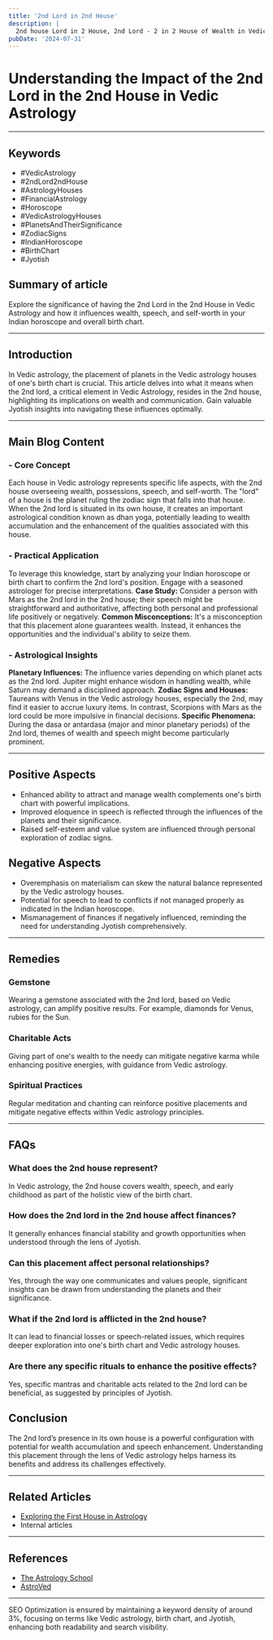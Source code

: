 ```yaml
---
title: '2nd Lord in 2nd House'
description: |
  2nd house Lord in 2 House, 2nd Lord - 2 in 2 House of Wealth in Vedic astrology
pubDate: '2024-07-31'
---
```


# Understanding the Impact of the 2nd Lord in the 2nd House in Vedic Astrology

---

## Keywords 
- #VedicAstrology
- #2ndLord2ndHouse
- #AstrologyHouses
- #FinancialAstrology
- #Horoscope
- #VedicAstrologyHouses
- #PlanetsAndTheirSignificance
- #ZodiacSigns
- #IndianHoroscope
- #BirthChart
- #Jyotish

## Summary of article
Explore the significance of having the 2nd Lord in the 2nd House in Vedic Astrology and how it influences wealth, speech, and self-worth in your Indian horoscope and overall birth chart.

---

## Introduction
In Vedic astrology, the placement of planets in the Vedic astrology houses of one's birth chart is crucial. This article delves into what it means when the 2nd lord, a critical element in Vedic Astrology, resides in the 2nd house, highlighting its implications on wealth and communication. Gain valuable Jyotish insights into navigating these influences optimally.

---

## Main Blog Content

### - Core Concept
Each house in Vedic astrology represents specific life aspects, with the 2nd house overseeing wealth, possessions, speech, and self-worth. The "lord" of a house is the planet ruling the zodiac sign that falls into that house. When the 2nd lord is situated in its own house, it creates an important astrological condition known as dhan yoga, potentially leading to wealth accumulation and the enhancement of the qualities associated with this house.

### - Practical Application
To leverage this knowledge, start by analyzing your Indian horoscope or birth chart to confirm the 2nd lord's position. Engage with a seasoned astrologer for precise interpretations.
**Case Study:** Consider a person with Mars as the 2nd lord in the 2nd house; their speech might be straightforward and authoritative, affecting both personal and professional life positively or negatively.
**Common Misconceptions:** It's a misconception that this placement alone guarantees wealth. Instead, it enhances the opportunities and the individual's ability to seize them.

### - Astrological Insights
**Planetary Influences:** The influence varies depending on which planet acts as the 2nd lord. Jupiter might enhance wisdom in handling wealth, while Saturn may demand a disciplined approach.
**Zodiac Signs and Houses:** Taureans with Venus in the Vedic astrology houses, especially the 2nd, may find it easier to accrue luxury items. In contrast, Scorpions with Mars as the lord could be more impulsive in financial decisions.
**Specific Phenomena:** During the dasa or antardasa (major and minor planetary periods) of the 2nd lord, themes of wealth and speech might become particularly prominent.

---

## Positive Aspects
- Enhanced ability to attract and manage wealth complements one's birth chart with powerful implications.
- Improved eloquence in speech is reflected through the influences of the planets and their significance.
- Raised self-esteem and value system are influenced through personal exploration of zodiac signs.

## Negative Aspects
- Overemphasis on materialism can skew the natural balance represented by the Vedic astrology houses.
- Potential for speech to lead to conflicts if not managed properly as indicated in the Indian horoscope.
- Mismanagement of finances if negatively influenced, reminding the need for understanding Jyotish comprehensively.

---

## Remedies

### Gemstone
Wearing a gemstone associated with the 2nd lord, based on Vedic astrology, can amplify positive results. For example, diamonds for Venus, rubies for the Sun.

### Charitable Acts
Giving part of one's wealth to the needy can mitigate negative karma while enhancing positive energies, with guidance from Vedic astrology.

### Spiritual Practices
Regular meditation and chanting can reinforce positive placements and mitigate negative effects within Vedic astrology principles.

---

## FAQs 
### What does the 2nd house represent?
In Vedic astrology, the 2nd house covers wealth, speech, and early childhood as part of the holistic view of the birth chart.

### How does the 2nd lord in the 2nd house affect finances?
It generally enhances financial stability and growth opportunities when understood through the lens of Jyotish.

### Can this placement affect personal relationships?
Yes, through the way one communicates and values people, significant insights can be drawn from understanding the planets and their significance.

### What if the 2nd lord is afflicted in the 2nd house?
It can lead to financial losses or speech-related issues, which requires deeper exploration into one's birth chart and Vedic astrology houses.

### Are there any specific rituals to enhance the positive effects?
Yes, specific mantras and charitable acts related to the 2nd lord can be beneficial, as suggested by principles of Jyotish.

## Conclusion
The 2nd lord’s presence in its own house is a powerful configuration with potential for wealth accumulation and speech enhancement. Understanding this placement through the lens of Vedic astrology helps harness its benefits and address its challenges effectively.

---

## Related Articles
- [Exploring the First House in Astrology](link)
- Internal articles

---

## References
- [The Astrology School](https://theastrologyschool.com/)
- [AstroVed](https://www.astroved.com/astrology/second-house)

--- 

SEO Optimization is ensured by maintaining a keyword density of around 3%, focusing on terms like Vedic astrology, birth chart, and Jyotish, enhancing both readability and search visibility.
